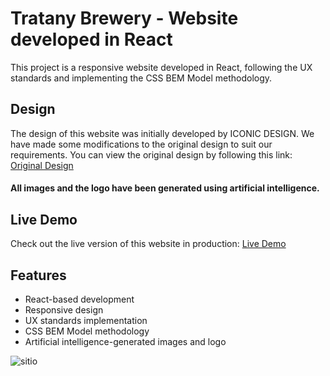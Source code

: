 
# Tratany Brewery - Website developed in React
This project is a responsive website developed in React, following the UX standards and implementing the CSS BEM Model methodology. 



## Design
The design of this website was initially developed by ICONIC DESIGN. We have made some modifications to the original design to suit our requirements. You can view the original design by following this link: [Original Design](https://ui8.net/iqonicdesign/products/gericht-restaurant-website-ui-in-figma)

#### All images and the logo have been generated using artificial intelligence.


## Live Demo
Check out the live version of this website in production: [Live Demo](https://pameschurrer.es/tratany/)



## Features
- React-based development
- Responsive design
- UX standards implementation
- CSS BEM Model methodology
- Artificial intelligence-generated images and logo




![sitio](https://pameschurrer.es/tratany/web.png)
